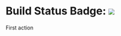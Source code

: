 # Build Status Badge: ![](https://github.com/Mozuffer/hello-action/actions/workflows/first.yml/badge.svg)
First action
